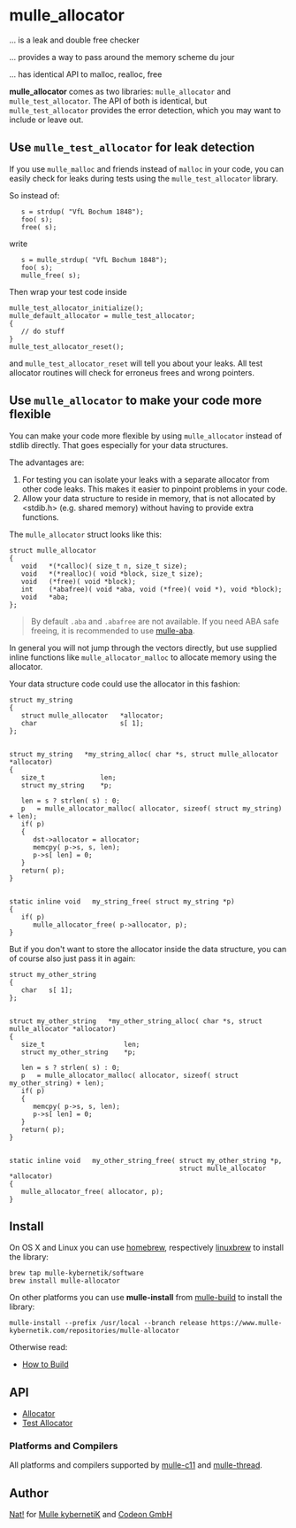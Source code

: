 # mulle_allocator

... is a leak and double free checker

... provides a way to pass around the memory scheme du jour

... has identical API to malloc, realloc, free


**mulle_allocator** comes as two libraries: `mulle_allocator` and
`mulle_test_allocator`. The API of both is identical, but
`mulle_test_allocator` provides the error detection, which you may
want to include or leave out.


##  Use `mulle_test_allocator` for leak detection

If you use `mulle_malloc` and friends instead of `malloc` in your code,
you can easily check for leaks during tests using the `mulle_test_allocator`
library.

So instead of:

```
   s = strdup( "VfL Bochum 1848");
   foo( s);
   free( s);
```

write


```
   s = mulle_strdup( "VfL Bochum 1848");
   foo( s);
   mulle_free( s);
```


Then wrap your test code inside

```
mulle_test_allocator_initialize();
mulle_default_allocator = mulle_test_allocator;
{
   // do stuff
}
mulle_test_allocator_reset();
```

and `mulle_test_allocator_reset` will tell you about your leaks.
All test allocator routines will check for erroneus frees and wrong pointers.


##  Use `mulle_allocator` to make your code more flexible

You can make your code more flexible by using `mulle_allocator` instead of
stdlib directly. That goes especially for your data structures.

The advantages are:

1. For testing you can isolate your leaks with a separate allocator from other
code leaks. This makes it easier to pinpoint problems in your code.
2. Allow your data structure to reside in memory, that is not allocated by
<stdib.h> (e.g. shared memory) without having to provide extra functions.


The `mulle_allocator` struct looks like this:

```
struct mulle_allocator
{
   void   *(*calloc)( size_t n, size_t size);
   void   *(*realloc)( void *block, size_t size);
   void   (*free)( void *block);
   int    (*abafree)( void *aba, void (*free)( void *), void *block);
   void   *aba;
};
```

> By default `.aba` and `.abafree` are not available.
> If you need ABA safe freeing, it is recommended to use [mulle-aba](//www.mulle-kybernetik.com/software/git/mulle-aba/).

In general you will not jump through the vectors directly, but use
supplied inline functions like `mulle_allocator_malloc` to allocate memory
using the allocator.

Your data structure code could use the allocator in this fashion:

```
struct my_string
{
   struct mulle_allocator   *allocator;
   char                     s[ 1];
};


struct my_string   *my_string_alloc( char *s, struct mulle_allocator *allocator)
{
   size_t              len;
   struct my_string    *p;

   len = s ? strlen( s) : 0;
   p   = mulle_allocator_malloc( allocator, sizeof( struct my_string) + len);
   if( p)
   {
      dst->allocator = allocator;
      memcpy( p->s, s, len);
      p->s[ len] = 0;
   }
   return( p);
}


static inline void   my_string_free( struct my_string *p)
{
   if( p)
      mulle_allocator_free( p->allocator, p);
}

```

But if you don't want to store the allocator inside the data structure, you
can of course also just pass it in again:

```
struct my_other_string
{
   char   s[ 1];
};


struct my_other_string   *my_other_string_alloc( char *s, struct mulle_allocator *allocator)
{
   size_t                    len;
   struct my_other_string    *p;

   len = s ? strlen( s) : 0;
   p   = mulle_allocator_malloc( allocator, sizeof( struct my_other_string) + len);
   if( p)
   {
      memcpy( p->s, s, len);
      p->s[ len] = 0;
   }
   return( p);
}


static inline void   my_other_string_free( struct my_other_string *p,
                                           struct mulle_allocator *allocator)
{
   mulle_allocator_free( allocator, p);
}
```


## Install

On OS X and Linux you can use
[homebrew](//brew.sh), respectively
[linuxbrew](//linuxbrew.sh)
to install the library:

```
brew tap mulle-kybernetik/software
brew install mulle-allocator
```

On other platforms you can use **mulle-install** from
[mulle-build](//www.mulle-kybernetik.com/software/git/mulle-build)
to install the library:

```
mulle-install --prefix /usr/local --branch release https://www.mulle-kybernetik.com/repositories/mulle-allocator
```


Otherwise read:

* [How to Build](dox/BUILD.md)


## API

* [Allocator](dox/API_ALLOCATOR.md)
* [Test Allocator](dox/API_TEST_ALLOCATOR.md)


### Platforms and Compilers

All platforms and compilers supported by
[mulle-c11](//www.mulle-kybernetik.com/software/git/mulle-c11/) and
[mulle-thread](//www.mulle-kybernetik.com/software/git/mulle-thread/).


## Author

[Nat!](//www.mulle-kybernetik.com/weblog) for
[Mulle kybernetiK](//www.mulle-kybernetik.com) and
[Codeon GmbH](//www.codeon.de)
